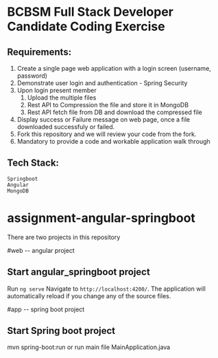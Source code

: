 # BCBSM Full Stack Developer Candidate Coding Exercise

## Requirements:
1.	Create a single page web application with a login screen (username, password)
2.	Demonstrate user login and authentication - Spring Security
3.	Upon login present member
	1.	Upload the multiple files
	2. 	Rest API to Compression the file and store it in MongoDB
	3. 	Rest API fetch file from DB and download the compressed file
4.	Display success or Failure message on web page, once a file downloaded successfuly or failed.
5.  Fork this repository and we will review your code from the fork.
6.  Mandatory to provide a code and workable application walk through 

## Tech Stack:  
    Springboot  
    Angular  
    MongoDB
# assignment-angular-springboot

There are two projects in this repository 

#web -- angular project


## Start angular_springboot project

Run `ng serve` Navigate to `http://localhost:4200/`. The application will automatically reload if you change any of the source files.


#app -- spring boot project
## Start Spring boot project

mvn spring-boot:run or run main file MainApplication.java
